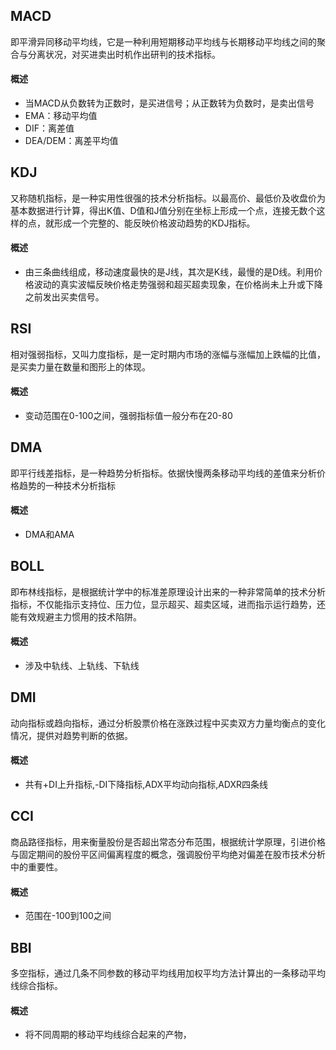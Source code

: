 ## MACD
即平滑异同移动平均线，它是一种利用短期移动平均线与长期移动平均线之间的聚合与分离状况，对买进卖出时机作出研判的技术指标。
#### 概述
* 当MACD从负数转为正数时，是买进信号；从正数转为负数时，是卖出信号
* EMA：移动平均值
* DIF：离差值
* DEA/DEM：离差平均值
## KDJ
又称随机指标，是一种实用性很强的技术分析指标。以最高价、最低价及收盘价为基本数据进行计算，得出K值、D值和J值分别在坐标上形成一个点，连接无数个这样的点，就形成一个完整的、能反映价格波动趋势的KDJ指标。
#### 概述
* 由三条曲线组成，移动速度最快的是J线，其次是K线，最慢的是D线。利用价格波动的真实波幅反映价格走势强弱和超买超卖现象，在价格尚未上升或下降之前发出买卖信号。
## RSI
相对强弱指标，又叫力度指标，是一定时期内市场的涨幅与涨幅加上跌幅的比值，是买卖力量在数量和图形上的体现。
#### 概述
* 变动范围在0-100之间，强弱指标值一般分布在20-80
## DMA
即平行线差指标，是一种趋势分析指标。依据快慢两条移动平均线的差值来分析价格趋势的一种技术分析指标
#### 概述
* DMA和AMA
## BOLL
即布林线指标，是根据统计学中的标准差原理设计出来的一种非常简单的技术分析指标，不仅能指示支持位、压力位，显示超买、超卖区域，进而指示运行趋势，还能有效规避主力惯用的技术陷阱。
#### 概述
* 涉及中轨线、上轨线、下轨线
## DMI
动向指标或趋向指标，通过分析股票价格在涨跌过程中买卖双方力量均衡点的变化情况，提供对趋势判断的依据。
#### 概述
* 共有+DI上升指标,-DI下降指标,ADX平均动向指标,ADXR四条线
## CCI
商品路径指标，用来衡量股份是否超出常态分布范围，根据统计学原理，引进价格与固定期间的股份平区间偏离程度的概念，强调股份平均绝对偏差在股市技术分析中的重要性。
#### 概述
* 范围在-100到100之间
## BBI
多空指标，通过几条不同参数的移动平均线用加权平均方法计算出的一条移动平均线综合指标。
#### 概述
* 将不同周期的移动平均线综合起来的产物，
